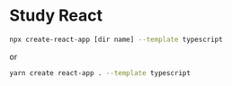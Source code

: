 # Study React

```bash
npx create-react-app [dir name] --template typescript
```

or

```bash
yarn create react-app . --template typescript
```
